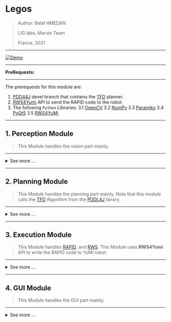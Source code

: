 # Legos

> Author: Belal HMEDAN
> 
> LIG labs, Marvin Team
> 
> France, 2021

---

[![Demo](https://i1.ytimg.com/vi/gTQ9_m4f_nI/hqdefault.jpg)](https://www.youtube.com/watch?v=gTQ9_m4f_nI "Demo of the Project")

---

**PreRequests:**

---

The prerequests for this module are:
1. [PDD44J](https://github.com/pellierd/pddl4j/tree/devel) devel branch that contains the [TFD](https://github.com/pellierd/pddl4j/blob/devel/src/main/java/fr/uga/pddl4j/planners/htn/stn/tfd/TFDPlanner.java "TFD Planner") planner.
2. [RWS4Yumi](https://gricad-gitlab.univ-grenoble-alpes.fr/cantalut/rwsclient4yu) API to send the RAPID code to the robot.
3. The following `Python` Libraries:
  3.1 [OpenCV](https://github.com/opencv/opencv-python)
  3.2 [NumPy](https://numpy.org)
  3.3 [Paramiko](http://www.paramiko.org)
  3.4 [PyQt5](https://www.riverbankcomputing.com/software/pyqt)
  3.5 [RWS4YuMi](RWS4YuMi.py)

---

## 1. Perception Module

> This Module handles the vision part mainly.

---

<details>

<summary> See more ... </summary>

### 1.1 imageProcess script

[imageProcessor](imageProcessor.py) script has main class called `imageProcessor`, this class is responsible for:
1. Fisheye rectification.
2. Masking the colors in the HSV space.
3. Morphological closing.
4. Detecting and cropping the ROI (green platform, the workspace, swap zone, and the human stock).
5. Analysing the data in the image.
6. Hand detection (1) using YCrCb, and HSV colorspaces.

```
1:
S. Kolkur, D. Kalbande, P. Shimpi, C. Bapat, and J. Jatakia. 
Human skin detection using rgb, hsv and ycbcr color models.  
InProceedings of the International Conference on Communication and Signal Processing 2016 (ICCASP 2016), pages324–332. 
Atlantis Press, 2016/12.
```

### 1.2 yuVision script

[yuVision](yuVision.py) script has two classes:
1. `communicator` class to communicate with the RaspberryPi Module using SSH protocol to read the image.
> Note that the ip address, and host name has to be adjusted according to the used Module.
2. `visionHandler` class to call the image processor script to analyze the world, and detect whether if there is a hand or not, also this class does the comparision between the groundtruth, and the world state to detect any wrong placement.

</details>

---

## 2. Planning Module

> This Module handles the planning part mainly.
> Note that this module calls the [TFD](https://github.com/pellierd/pddl4j/blob/devel/src/main/java/fr/uga/pddl4j/planners/htn/stn/tfd/TFDPlanner.java "TFD Planner") Algorithm from the [PDDL4J](https://github.com/pellierd/pddl4j/tree/devel) library.

---

<details>

<summary> See more ... </summary>



### 2.1 problemHandler script

[problemHandler](problemHandler.py) script has the class `problemHandler` to read the world state, write the state to the problem, and excute the plan task by task, and run the planner to get the plan as a list of actions, this class does the dynamic manipulation of the problem, and the interfacing with the execution module

### 2.2 Domain-Problem model

The [domain](domain.hddl) is static, while the [Problem](problem.hddl) is dynamic, note that the tasks, the actions, and some literals are commented, the `problemHandler` script manages commenting/uncommening some lines to change the problem dynamically according to the world state. This dual is the input of the planner to generate the plan.

</details>

---

## 3. Execution Module

> This Module handles [RAPID](https://library.e.abb.com/public/b227fcd260204c4dbeb8a58f8002fe64/Rapid_instructions.pdf?x-sign=f79v/883X1nHGc8fqH+WAJ2F30y/M6TZfYUuPuQpP+jeMBygouyGg+WSj8A9Otry), and [RWS](https://developercenter.robotstudio.com/api/RWS).
> This Module uses **RWS4Yumi** API to write the RAPID code to YuMi robot.

---

<details>

<summary> See more ... </summary>

### 3.1 yuAction script

[yuAction](yuAction.py) script has the class `actionHandler` which communicates with the ABB IRB 14000 YuMi to get the accurate position, and the status of the cobot, also it does part of the interfacing with the planning module by interpreting the points locations, and the rotation of the gripper, also it does part of interfacing with the HRI controller by extracting the neighbouring positions from the plan.

### 3.2 RAPID code

[RAPID code](currLeft.mod) is used to move the left arm of the cobot, note than the pick/place positions are handeled dynamically.

</details>

---

## 4. GUI Module

> This Module handles the GUI part mainly.

---

<details>

<summary> See more ... </summary>

### 4.1 arucoGUI script

[arucoGUI](arucoGUI.py) script has two classes:
1. `AnimatedLabel` class to provide a blinking labels.
2. `Ui_MainWindow` class, which is the core of this module, this class is the **Graphical User Interface**, and the **HRI-Controller** which is done by mean of [Qt signals](https://wiki.qt.io/Qt_for_Python_Signals_and_Slots).


</details>
